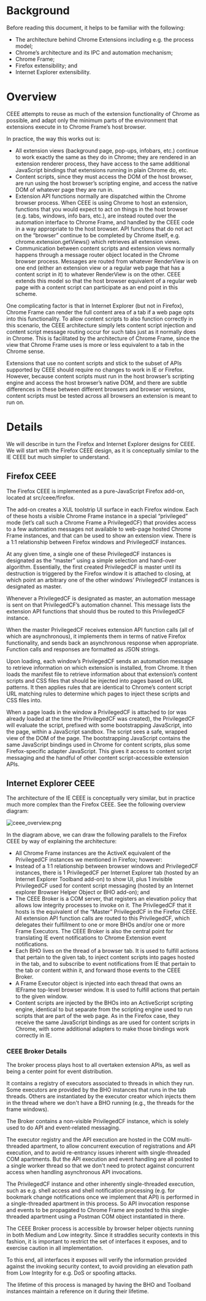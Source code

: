 # Background #

Before reading this document, it helps to be familiar with the following:
  * The architecture behind Chrome Extensions including e.g. the process model;
  * Chrome’s architecture and its IPC and automation mechanism;
  * Chrome Frame;
  * Firefox extensibility; and
  * Internet Explorer extensibility.

# Overview #

CEEE attempts to reuse as much of the extension functionality of Chrome as possible, and adapt only the minimum parts of the environment that extensions execute in to Chrome Frame’s host browser.

In practice, the way this works out is:
  * All extension views (background page, pop-ups, infobars, etc.) continue to work exactly the same as they do in Chrome; they are rendered in an extension renderer process, they have access to the same additional JavaScript bindings that extensions running in plain Chrome do, etc.
  * Content scripts, since they must access the DOM of the host browser, are run using the host browser’s scripting engine, and access the native DOM of whatever page they are run in.
  * Extension API functions normally are dispatched within the Chrome browser process. When CEEE is using Chrome to host an extension, functions that you would expect to act on things in the host browser (e.g. tabs, windows, info bars, etc.), are instead routed over the automation interface to Chrome Frame, and handled by the CEEE code in a way appropriate to the host browser. API functions that do not act on the “browser” continue to be completed by Chrome itself, e.g. chrome.extension.getViews() which retrieves all extension views.
  * Communication between content scripts and extension views normally happens through a message router object located in the Chrome browser process. Messages are routed from whatever RenderView is on one end (either an extension view or a regular web page that has a content script in it) to whatever RenderView is on the other. CEEE extends this model so that the host browser equivalent of a regular web page with a content script can participate as an end point in this scheme.

One complicating factor is that in Internet Explorer (but not in Firefox), Chrome Frame can render the full content area of a tab if a web page opts into this functionality. To allow content scripts to also function correctly in this scenario, the CEEE architecture simply lets content script injection and content script message routing occur for such tabs just as it normally does in Chrome. This is facilitated by the architecture of Chrome Frame, since the view that Chrome Frame uses is more or less equivalent to a tab in the Chrome sense.

Extensions that use no content scripts and stick to the subset of APIs supported by CEEE should require no changes to work in IE or Firefox. However, because content scripts must run in the host browser’s scripting engine and access the host browser’s native DOM, and there are subtle differences in these between different browsers and browser versions, content scripts must be tested across all browsers an extension is meant to run on.

# Details #

We will describe in turn the Firefox and Internet Explorer designs for CEEE. We will start with the Firefox CEEE design, as it is conceptually similar to the IE CEEE but much simpler to understand.

## Firefox CEEE ##

The Firefox CEEE is implemented as a pure-JavaScript Firefox add-on, located at src/ceee/firefox.

The add-on creates a XUL toolstrip UI surface in each Firefox window. Each of these hosts a visible Chrome Frame instance in a special “privileged” mode (let’s call such a Chrome Frame a PrivilegedCF) that provides access to a few automation messages not available to web-page hosted Chrome Frame instances, and that can be used to show an extension view. There is a 1:1 relationship between Firefox windows and PrivilegedCF instances.

At any given time, a single one of these PrivilegedCF instances is designated as the “master” using a simple selection and hand-over algorithm. Essentially, the first created PrivilegedCF is master until its destruction is triggered by the Firefox window it is attached to closing, at which point an arbitrary one of the other windows’ PrivilegedCF instances is designated as master.

Whenever a PrivilegedCF is designated as master, an automation message is sent on that PrivilegedCF’s automation channel. This message lists the extension API functions that should thus be routed to this PrivilegedCF instance.

When the master PrivilegedCF receives extension API function calls (all of which are asynchronous), it implements them in terms of native Firefox functionality, and sends back an asynchronous response when appropriate. Function calls and responses are formatted as JSON strings.

Upon loading, each window’s PrivilegedCF sends an automation message to retrieve information on which extension is installed, from Chrome. It then loads the manifest file to retrieve information about that extension’s content scripts and CSS files that should be injected into pages based on URL patterns. It then applies rules that are identical to Chrome’s content script URL matching rules to determine which pages to inject these scripts and CSS files into.

When a page loads in the window a PrivilegedCF is attached to (or was already loaded at the time the PrivilegedCF was created), the PrivilegedCF will evaluate the script, prefixed with some bootstrapping JavaScript, into the page, within a JavaScript sandbox. The script sees a safe, wrapped view of the DOM of the page. The bootstrapping JavaScript contains the same JavaScript bindings used in Chrome for content scripts, plus some Firefox-specific adapter JavaScript. This gives it access to content script messaging and the handful of other content script-accessible extension APIs.

## Internet Explorer CEEE ##

The architecture of the IE CEEE is conceptually very similar, but in practice much more complex than the Firefox CEEE.  See the following overview diagram:

![ceee_overview.png](ceee_overview.png)

In the diagram above, we can draw the following parallels to the Firefox CEEE by way of explaining the architecture:
  * All Chrome Frame instances are the ActiveX equivalent of the PrivilegedCF instances we mentioned in Firefox; however:
  * Instead of a 1:1 relationship between browser windows and PrivilegedCF instances, there is 1 PrivilegedCF per Internet Explorer tab (hosted by an Internet Explorer Toolband add-on) to show UI, plus 1 invisible PrivilegedCF used for content script messaging (hosted by an Internet explorer Browser Helper Object or BHO add-on); and
  * The CEEE Broker is a COM server, that registers an elevation policy that allows low integrity processes to invoke on it. The PrivilegedCF that it hosts is the equivalent of the “Master” PrivilegedCF in the Firefox CEEE. All extension API function calls are routed to this PrivilegedCF, which delegates their fulfillment to one or more BHOs and/or one or more Frame Executors. The CEEE Broker is also the central point for translating IE event notifications to Chrome Extension event notifications.
  * Each BHO lives on the thread of a browser tab. It is used to fulfill actions that pertain to the given tab, to inject content scripts into pages hosted in the tab, and to subscribe to event notifications from IE that pertain to the tab or content within it, and forward those events to the CEEE Broker.
  * A Frame Executor object is injected into each thread that owns an IEFrame top-level browser window. It is used to fulfill actions that pertain to the given window.
  * Content scripts are injected by the BHOs into an ActiveScript scripting engine, identical to but separate from the scripting engine used to run scripts that are part of the web page. As in the Firefox case, they receive the same JavaScript bindings as are used for content scripts in Chrome, with some additional adapters to make those bindings work correctly in IE.

### CEEE Broker Details ###

The broker process plays host to all overtaken extension APIs, as well as being a center point for event distribution.

It contains a registry of executors associated to threads in which they run. Some executors are provided by the BHO instances that runs in the tab threads. Others are instantiated by the executor creator which injects them in the thread where we don't have a BHO running (e.g., the threads for the frame windows).

The Broker contains a non-visible PrivilegedCF instance, which is solely used to do API and event-related messaging.

The executor registry and the API execution are hosted in the COM multi-threaded apartment, to allow concurrent execution of registrations and API execution, and to avoid re-entrancy issues inherent with single-threaded COM apartments. But the API execution and event handling are all posted to a single worker thread so that we don't need to protect against concurrent access when handling asynchronous API invocations.

The PrivilegedCF instance and other inherently single-threaded execution, such as e.g. shell access and shell notification processing (e.g. for bookmark change notifications once we implement that API) is performed in a single-threaded apartment in this process. So API invocation response and events to be propagated to Chrome Frame are posted to this single-threaded apartment using a Postman COM object instantiated in there.

The CEEE Broker process is accessible by browser helper objects running in both Medium and Low integrity. Since it straddles security contexts in this fashion, it is important to restrict the set of interfaces it exposes, and to exercise caution in all implementation.

To this end, all interfaces it exposes will verify the information provided against the invoking security context, to avoid providing an elevation path from Low Integrity for e.g. DoS or spoofing attacks.

The lifetime of this process is managed by having the BHO and Toolband instances maintain a reference on it during their lifetime.
